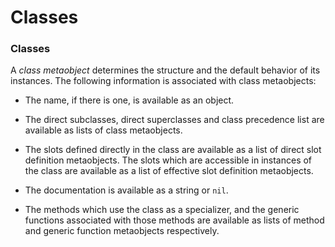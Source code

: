 Classes
=======

### Classes

A *class metaobject* determines the structure and the default behavior of its instances. The following information is associated with class metaobjects:

-   The name, if there is one, is available as an object.

-   The direct subclasses, direct superclasses and class precedence list are available as lists of class metaobjects.

-   The slots defined directly in the class are available as a list of direct slot definition metaobjects. The slots which are accessible in instances of the class are available as a list of effective slot definition metaobjects.

-   The documentation is available as a string or `nil`.

-   The methods which use the class as a specializer, and the generic functions associated with those methods are available as lists of method and generic function metaobjects respectively.


